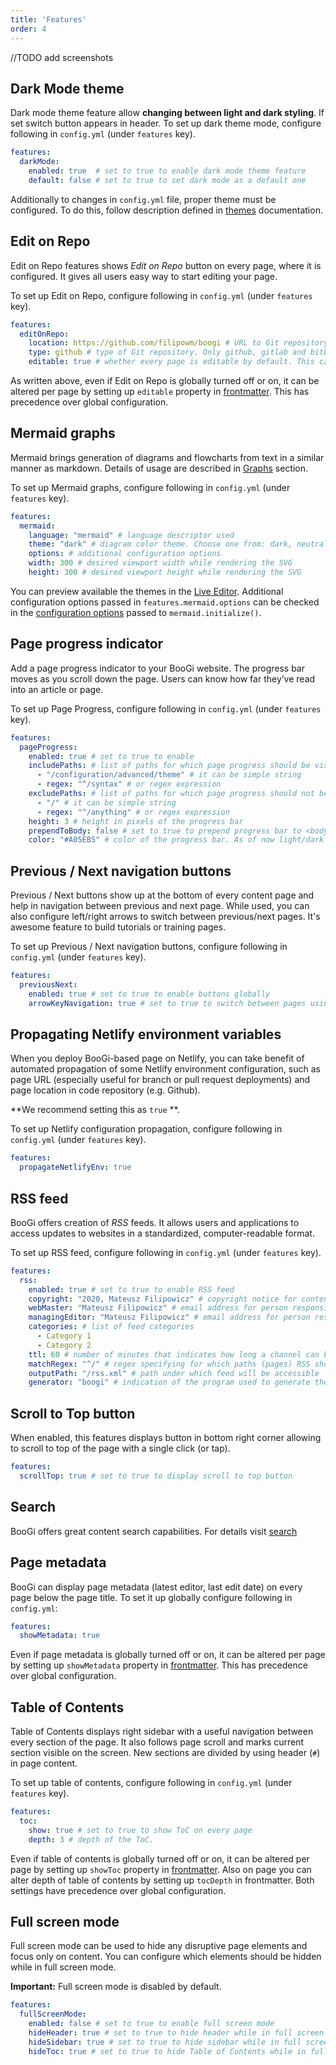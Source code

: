```yaml
---
title: 'Features'
order: 4
---
```


//TODO add screenshots

## Dark Mode theme

Dark mode theme feature allow **changing between light and dark
styling**. If set switch button appears in header.
To set up dark theme mode, configure following in `config.yml` (under `features` key).

```yaml
features:
  darkMode:
    enabled: true  # set to true to enable dark mode theme feature
    default: false # set to true to set dark mode as a default one
```

Additionally to changes in `config.yml` file, proper theme must be 
configured. To do this, follow description defined in [themes](/configuration/themes)
documentation.

## Edit on Repo

Edit on Repo features shows _Edit on Repo_ button on every page,
where it is configured. It gives all users easy way to start editing
your page.

To set up Edit on Repo, configure following in `config.yml` (under `features` key).

```yaml
features:
  editOnRepo:
    location: https://github.com/filipowm/boogi # URL to Git repository
    type: github # type of Git repository. Only github, gitlab and bitbucket are supported.
    editable: true # whether every page is editable by default. This can be configured per page setting up 'editable' property in frontmatter
```

As written above, even if Edit on Repo is globally turned off or on, it can be altered
per page by setting up `editable` property in [frontmatter](/editingcontent/page_config#frontmatter). This has precedence
over global configuration.

## Mermaid graphs

Mermaid brings generation of diagrams and flowcharts from text in a similar manner as markdown.
Details of usage are described in [Graphs](/editing/rich_content/graphs) section.

To set up Mermaid graphs, configure following in `config.yml` (under `features` key).

```yaml
features:
  mermaid:
    language: "mermaid" # language descriptor used 
    theme: "dark" # diagram color theme. Choose one from: dark, neutral, forest, default.
    options: # additional configuration options
    width: 300 # desired viewport width while rendering the SVG
    height: 300 # desired viewport height while rendering the SVG
```

You can preview available the themes in the [Live Editor](https://mermaidjs.github.io/mermaid-live-editor).
Additional configuration options passed in `features.mermaid.options` can be checked in the
[configuration options](https://mermaid-js.github.io/mermaid/#/mermaidAPI) passed to `mermaid.initialize()`.

## Page progress indicator

Add a page progress indicator to your BooGi website. The progress bar moves as
you scroll down the page. Users can know how far they’ve read into an article or page.

To set up Page Progress, configure following in `config.yml` (under `features` key).

```yaml
features:
  pageProgress:
    enabled: true # set to true to enable
    includePaths: # list of paths for which page progress should be visible
      - "/configuration/advanced/theme" # it can be simple string
      - regex: "^/syntax" # or regex expression
    excludePaths: # list of paths for which page progress should not be visible
      - "/" # it can be simple string
      - regex: "^/anything" # or regex expression
    height: 3 # height in pixels of the progress bar
    prependToBody: false # set to true to prepend progress bar to <body>, otherwise append it
    color: "#A05EB5" # color of the progress bar. As of now light/dark mode themes are not supported
```

## Previous / Next navigation buttons

Previous / Next buttons show up at the bottom of every content page and help
in navigation between previous and next page. While used, you can
also configure left/right arrows to switch between previous/next pages.
It's awesome feature to build tutorials or training pages.

To set up Previous / Next navigation buttons, configure following in `config.yml` (under `features` key).

```yaml
features:
  previousNext:
    enabled: true # set to true to enable buttons globally
    arrowKeyNavigation: true # set to true to switch between pages using left/right arrow keys
```

## Propagating Netlify environment variables

When you deploy BooGi-based page on Netlify, you can take benefit
of automated propagation of some Netlify environment configuration,
such as page URL (especially useful for branch or pull request deployments)
and page location in code repository (e.g. Github).

**We recommend setting this as `true` **.

To set up Netlify configuration propagation, configure following in `config.yml` (under `features` key).

```yaml
features:
  propagateNetlifyEnv: true
```

## RSS feed

BooGi offers creation of _RSS_ feeds. It allows users and applications 
to access updates to websites in a standardized, computer-readable format.

To set up RSS feed, configure following in `config.yml` (under `features` key).

```yaml
features:
  rss:
    enabled: true # set to true to enable RSS feed
    copyright: "2020, Mateusz Filipowicz" # copyright notice for content in the channel
    webMaster: "Mateusz Filipowicz" # email address for person responsible for technical issues relating to channel
    managingEditor: "Mateusz Filipowicz" # email address for person responsible for editorial content
    categories: # list of feed categories
      - Category 1
      - Category 2
    ttl: 60 # number of minutes that indicates how long a channel can be cached before refreshing from the source
    matchRegex: "^/" # regex specifying for which paths (pages) RSS should be created. Defaults to whole page.
    outputPath: "/rss.xml" # path under which feed will be accessible
    generator: "boogi" # indication of the program used to generate the channel
```

## Scroll to Top button

When enabled, this features displays button in bottom right corner
allowing to scroll to top of the page with a single click (or tap).

```yaml
features:
  scrollTop: true # set to true to display scroll to top button
```

## Search

BooGi offers great content search capabilities. For details visit [search](/configuration/settingup/search)

## Page metadata

BooGi can display page metadata (latest editor, last edit date) on every page below
the page title. To set it up globally configure following in `config.yml`:

```yaml
features:
  showMetadata: true
```

Even if page metadata is globally turned off or on, it can be altered
per page by setting up `showMetadata` property in [frontmatter](/editingcontent/page_config#frontmatter). 
This has precedence  over global configuration.

## Table of Contents

Table of Contents displays right sidebar with a useful
navigation between every section of the page. It also follows page scroll
and marks current section visible on the screen. New sections
are divided by using header (`#`) in page content.

To set up table of contents, configure following in `config.yml` (under `features` key).

```yaml
features:
  toc:
    show: true # set to true to show ToC on every page
    depth: 3 # depth of the ToC.
```

Even if table of contents is globally turned off or on, it can be altered
per page by setting up `showToc` property in [frontmatter](/editingcontent/page_config#frontmatter). 
Also on page you can alter depth of table of contents by setting up
`tocDepth` in frontmatter. Both settings have precedence over global configuration.

## Full screen mode

Full screen mode can be used to hide any disruptive page elements
and focus only on content. You can configure which elements should
be hidden while in full screen mode.

**Important:** Full screen mode is disabled by default.

```yaml
features:
  fullScreenMode:
    enabled: false # set to true to enable full screen mode
    hideHeader: true # set to true to hide header while in full screen mode
    hideSidebar: true # set to true to hide sidebar while in full screen mode
    hideToc: true # set to true to hide Table of Contents while in full screen mode
```
